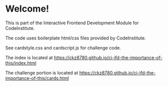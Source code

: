# Welcome! 

This is part of the Interactive Frontend Development Module for CodeInstitute.

The code uses boilerplate html/css files provided by CodeInstitute.

See cardstyle.css and cardscript.js for challenge code. 

The index is located at https://ckz8780.github.io/ci-ifd-the-importance-of-this/index.html

The challenge portion is located at https://ckz8780.github.io/ci-ifd-the-importance-of-this/cards.html